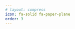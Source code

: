 ```yaml
---
# layout: compress
icon: fa-solid fa-paper-plane
order: 3
---
```


<object data="../assets/pdf/Jordan_Taranto_Resume.pdf" width="728" height="900" type='application/pdf'>
</object>